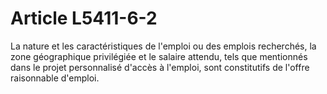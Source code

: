 # Article L5411-6-2

La nature et les caractéristiques de l'emploi ou des emplois recherchés, la zone géographique privilégiée et le salaire attendu, tels que mentionnés dans le projet personnalisé d'accès à l'emploi, sont constitutifs de l'offre raisonnable d'emploi.